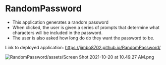 # RandomPassword

- This application generates a random password
- When clicked, the user is given a series of prompts that determine what characters will be included in the password.
- The user is also asked how long do do they want the password to be.

Link to deployed application: https://jimbo8702.github.io/RandomPassword/

![RandomPassword/assets/Screen Shot 2021-10-20 at 10.49.27 AM.png](image.png)
